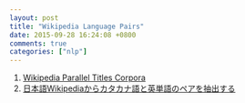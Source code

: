 ```yaml
---
layout: post
title: "Wikipedia Language Pairs"
date: 2015-09-28 16:24:08 +0800
comments: true
categories: ["nlp"]
---
```



<!-- more -->

1. [Wikipedia Parallel Titles Corpora]
2. [日本語Wikipediaからカタカナ語と英単語のペアを抽出する]

[日本語Wikipediaからカタカナ語と英単語のペアを抽出する]:http://nlp4l.github.io/tutorial_ja.html#getCorpora_wiki
[Wikipedia Parallel Titles Corpora]:http://linguatools.org/tools/corpora/wikipedia-parallel-titles-corpora/